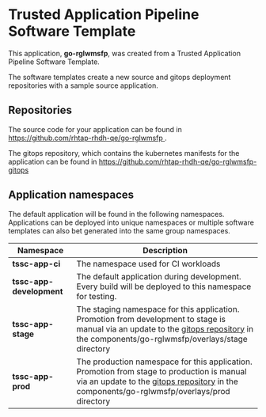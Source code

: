 # Trusted Application Pipeline Software Template

This application, **go-rglwmsfp**, was created from a Trusted Application Pipeline Software Template.

The software templates create a new source and gitops deployment repositories with a sample source application. 

## Repositories

The source code for your application can be found in [https://github.com/rhtap-rhdh-qe/go-rglwmsfp ](https://github.com/rhtap-rhdh-qe/go-rglwmsfp ).
 
The gitops repository, which contains the kubernetes manifests for the application can be found in 
[https://github.com/rhtap-rhdh-qe/go-rglwmsfp-gitops ](https://github.com/rhtap-rhdh-qe/go-rglwmsfp-gitops ) 

## Application namespaces 

The default application will be found in the following namespaces. Applications can be deployed into unique namespaces or multiple software templates can also bet generated into the same group namespaces.  

|  Namespace   |  Description   |  
| -------- | -------- |
| **tssc-app-ci** | The namespace used for CI workloads |
| **tssc-app-development** | The default application during development. Every build will be deployed to this namespace for testing. |
| **tssc-app-stage** | The staging namespace for this application. Promotion from development to stage is manual via an update to the [gitops repository](https://github.com/rhtap-rhdh-qe/go-rglwmsfp-gitops ) in the components/go-rglwmsfp/overlays/stage directory |
| **tssc-app-prod** | The production namespace for this application. Promotion from stage to production is manual via an update to the [gitops repository](https://github.com/rhtap-rhdh-qe/go-rglwmsfp-gitops ) in the components/go-rglwmsfp/overlays/prod directory |